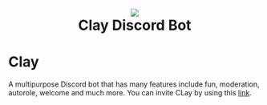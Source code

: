 <h1 align="center">
  <br>
  <a href="https://github.com/sabattle/CalypsoBot"><img src="images/Clay_banner.png"></a>
  <br>
  Clay Discord Bot
  <br>
</h1>


# Clay
A multipurpose Discord bot that has many features include fun, moderation, autorole, welcome and much more. You can invite CLay by using this [link](https://discord.com/api/oauth2/authorize?client_id=922233675981131859&permissions=1548921975&scope=bot).
